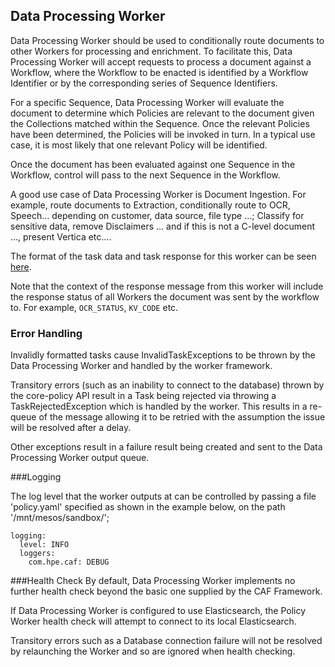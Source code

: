 ## Data Processing Worker

Data Processing Worker should be used to conditionally route documents to other Workers for processing and enrichment. 
To facilitate this, Data Processing Worker will accept requests to process a document against a Workflow, where the Workflow to be enacted is identified by a Workflow Identifier or by the corresponding series of Sequence Identifiers. 

For a specific Sequence, Data Processing Worker will evaluate the document to determine which Policies are relevant to the document given the Collections matched within the Sequence.  Once the relevant Policies have been determined, the Policies will be invoked in turn.  In a typical use case, it is most likely that one relevant Policy will be identified.
 
Once the document has been evaluated against one Sequence in the Workflow, control will pass to the next Sequence in the Workflow.

A good use case of Data Processing Worker is Document Ingestion.  For example, route documents to Extraction, conditionally route to OCR, Speech… depending on customer, data source, file type …; Classify for sensitive data, remove Disclaimers … and if this is not a C-level document …, present Vertica etc….

The format of the task data and task response for this worker can be seen [here](../../worker-policy-shared).

Note that the context of the response message from this worker will include the response status of all Workers the document was sent by the workflow to. For example, `OCR_STATUS`, `KV_CODE` etc.

### Error Handling

Invalidly formatted tasks cause InvalidTaskExceptions to be thrown by the Data Processing Worker and handled by the worker framework.

Transitory errors (such as an inability to connect to the database) thrown by the core-policy API result in a Task being rejected via throwing a TaskRejectedException which is handled by the worker. This results in a re-queue of the message allowing it to be retried with the assumption the issue will be resolved after a delay.

Other exceptions result in a failure result being created and sent to the Data Processing Worker output queue.

###Logging

The log level that the worker outputs at can be controlled by passing a file 'policy.yaml' specified as shown in the example below, on the path '/mnt/mesos/sandbox/';

```
logging:
  level: INFO
  loggers:
    com.hpe.caf: DEBUG
```

###Health Check
By default, Data Processing Worker implements no further health check beyond the basic one supplied by the CAF Framework.

If Data Processing Worker is configured to use Elasticsearch, the Policy Worker health check will attempt to connect to its local Elasticsearch.

Transitory errors such as a Database connection failure will not be resolved by relaunching the Worker and so are ignored when health checking. 